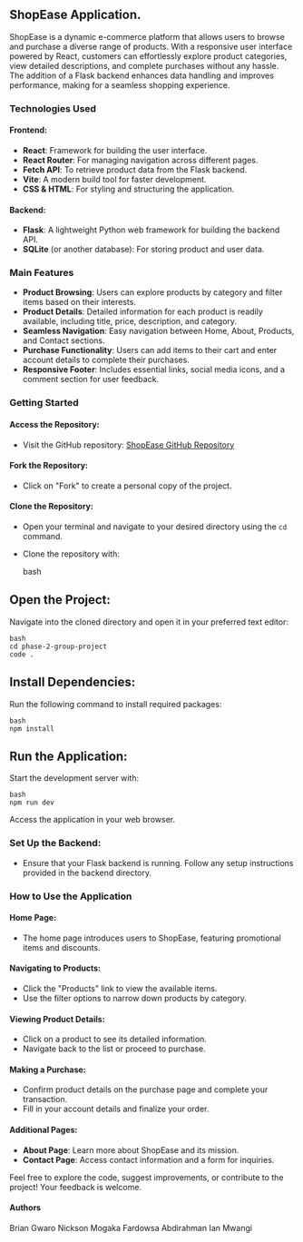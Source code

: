 ## ShopEase Application.

ShopEase is a dynamic e-commerce platform that allows users to browse and purchase a diverse range of products. With a responsive user interface powered by React, customers can effortlessly explore product categories, view detailed descriptions, and complete purchases without any hassle. The addition of a Flask backend enhances data handling and improves performance, making for a seamless shopping experience.

### Technologies Used

#### Frontend:
- **React**: Framework for building the user interface.
- **React Router**: For managing navigation across different pages.
- **Fetch API**: To retrieve product data from the Flask backend.
- **Vite**: A modern build tool for faster development.
- **CSS & HTML**: For styling and structuring the application.

#### Backend:
- **Flask**: A lightweight Python web framework for building the backend API.
- **SQLite** (or another database): For storing product and user data.

### Main Features

- **Product Browsing**: Users can explore products by category and filter items based on their interests.
- **Product Details**: Detailed information for each product is readily available, including title, price, description, and category.
- **Seamless Navigation**: Easy navigation between Home, About, Products, and Contact sections.
- **Purchase Functionality**: Users can add items to their cart and enter account details to complete their purchases.
- **Responsive Footer**: Includes essential links, social media icons, and a comment section for user feedback.

### Getting Started

#### Access the Repository:
- Visit the GitHub repository: [ShopEase GitHub Repository](https://github.com/NICKSONMOGAKA/phase-4-group-project)

#### Fork the Repository:
- Click on "Fork" to create a personal copy of the project.

#### Clone the Repository:
- Open your terminal and navigate to your desired directory using the `cd` command.
- Clone the repository with:

    bash
    

## Open the Project:

Navigate into the cloned directory and open it in your preferred text editor:

    bash
    cd phase-2-group-project
    code .

## Install Dependencies:

Run the following command to install required packages:

    bash
    npm install

## Run the Application:

Start the development server with:

    bash
    npm run dev

Access the application in your web browser.

### Set Up the Backend:
- Ensure that your Flask backend is running. Follow any setup instructions provided in the backend directory.

### How to Use the Application

#### Home Page:
- The home page introduces users to ShopEase, featuring promotional items and discounts.


#### Navigating to Products:
- Click the "Products" link to view the available items.
- Use the filter options to narrow down products by category.

#### Viewing Product Details:
- Click on a product to see its detailed information.
- Navigate back to the list or proceed to purchase.

#### Making a Purchase:
- Confirm product details on the purchase page and complete your transaction.
- Fill in your account details and finalize your order.

#### Additional Pages:
- **About Page**: Learn more about ShopEase and its mission.
- **Contact Page**: Access contact information and a form for inquiries.

Feel free to explore the code, suggest improvements, or contribute to the project! Your feedback is welcome.

#### Authors
Brian Gwaro
Nickson Mogaka
Fardowsa Abdirahman
Ian Mwangi
